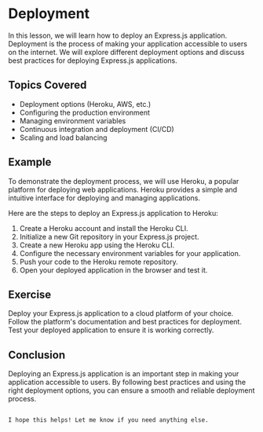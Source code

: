 # Deployment

In this lesson, we will learn how to deploy an Express.js application. Deployment is the process of making your application accessible to users on the internet. We will explore different deployment options and discuss best practices for deploying Express.js applications.

## Topics Covered

- Deployment options (Heroku, AWS, etc.)
- Configuring the production environment
- Managing environment variables
- Continuous integration and deployment (CI/CD)
- Scaling and load balancing

## Example

To demonstrate the deployment process, we will use Heroku, a popular platform for deploying web applications. Heroku provides a simple and intuitive interface for deploying and managing applications.

Here are the steps to deploy an Express.js application to Heroku:

1. Create a Heroku account and install the Heroku CLI.
2. Initialize a new Git repository in your Express.js project.
3. Create a new Heroku app using the Heroku CLI.
4. Configure the necessary environment variables for your application.
5. Push your code to the Heroku remote repository.
6. Open your deployed application in the browser and test it.

## Exercise

Deploy your Express.js application to a cloud platform of your choice. Follow the platform's documentation and best practices for deployment. Test your deployed application to ensure it is working correctly.

## Conclusion

Deploying an Express.js application is an important step in making your application accessible to users. By following best practices and using the right deployment options, you can ensure a smooth and reliable deployment process.

```

I hope this helps! Let me know if you need anything else.